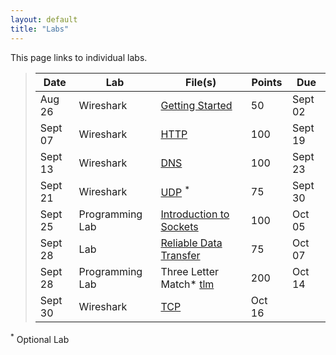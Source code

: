 ```yaml
---
layout: default
title: "Labs"
---
```


This page links to individual labs.

>  Date   | Lab | File(s) | Points | Due
> ------- | --- | ------- | ---- | ----
> Aug 26 | Wireshark | [Getting Started](files/Wireshark_Intro_v8.1.pdf) | 50 | Sept 02
> Sept 07 | Wireshark | [HTTP](files/Wireshark_HTTP_v8.1.pdf) | 100 | Sept 19
> Sept 13 | Wireshark | [DNS](files/Wireshark_DNS_v8.1.pdf) | 100 | Sept 23
> Sept 21 | Wireshark | [UDP](files/Wireshark_UDP_v8.1.pdf) <sup>*</sup> | 75 | Sept 30
> Sept 25 | Programming Lab | [Introduction to Sockets](sockets_intro.html) | 100 | Oct 05
> Sept 28 | Lab | [Reliable Data Transfer](rdt.html) | 75 | Oct 07
> Sept 28 | Programming Lab | Three Letter Match* [tlm](tlm.md) | 200 | Oct 14
> Sept 30 | Wireshark | [TCP](files/Wireshark_TCP_v8.1.pdf) | Oct 16

<!--
> Sept 24 | Lab | [Reliable Data Transfer](rdt.html) - [Solutions](rdt_solutions.html) | Oct 08
> Sept 29 | Wireshark | [TCP](files/Wireshark_TCP_v7.0.pdf) - [local capture](files\tcp.pcapng) | Oct 10
> Oct 01 | Programming Lab | [Introduction to Sockets](sockets_into.html) | Oct 13
> Oct 20 | Wireshark | [NAT](files/Wireshark_NAT_v7.0.pdf) | Oct 29
> Nov 17 | Programming Lab | [Ping Pong](pingpong.html) | Nov 30
-->

<sup>*</sup> Optional Lab
